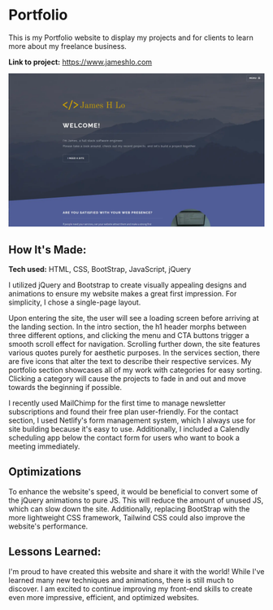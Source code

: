 # Portfolio

This is my Portfolio website to display my projects and for clients to learn more about my freelance business.

**Link to project:** https://www.jameshlo.com

![portfolio website](/images/portfolio.webp)

## How It's Made:

**Tech used:** HTML, CSS, BootStrap, JavaScript, jQuery

I utilized jQuery and Bootstrap to create visually appealing designs and animations to ensure my website makes a great first impression. For simplicity, I chose a single-page layout.

Upon entering the site, the user will see a loading screen before arriving at the landing section. In the intro section, the h1 header morphs between three different options, and clicking the menu and CTA buttons trigger a smooth scroll effect for navigation. Scrolling further down, the site features various quotes purely for aesthetic purposes. In the services section, there are five icons that alter the text to describe their respective services. My portfolio section showcases all of my work with categories for easy sorting. Clicking a category will cause the projects to fade in and out and move towards the beginning if possible.

I recently used MailChimp for the first time to manage newsletter subscriptions and found their free plan user-friendly. For the contact section, I used Netlify's form management system, which I always use for site building because it's easy to use. Additionally, I included a Calendly scheduling app below the contact form for users who want to book a meeting immediately.

## Optimizations

To enhance the website's speed, it would be beneficial to convert some of the jQuery animations to pure JS. This will reduce the amount of unused JS, which can slow down the site. Additionally, replacing BootStrap with the more lightweight CSS framework, Tailwind CSS could also improve the website's performance.

## Lessons Learned:

I'm proud to have created this website and share it with the world! While I've learned many new techniques and animations, there is still much to discover. I am excited to continue improving my front-end skills to create even more impressive, efficient, and optimized websites.
